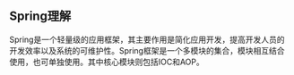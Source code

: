 #

## Spring理解

Spring是一个轻量级的应用框架，其主要作用是简化应用开发，提高开发人员的开发效率以及系统的可维护性。Spring框架是一个多模块的集合，模块相互结合使用，也可单独使用。其中核心模块则包括IOC和AOP。